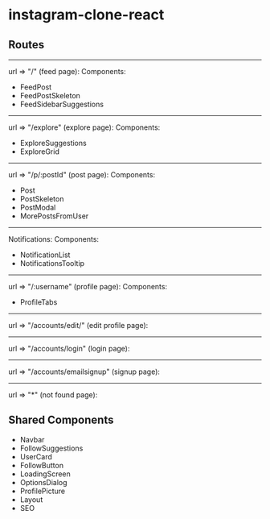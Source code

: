 # instagram-clone-react

## Routes

---

url => "/" (feed page):
Components:

- FeedPost
- FeedPostSkeleton
- FeedSidebarSuggestions

---

url => "/explore" (explore page):
Components:

- ExploreSuggestions
- ExploreGrid

---

url => "/p/:postId" (post page):
Components:

- Post
- PostSkeleton
- PostModal
- MorePostsFromUser

---

Notifications:
Components:

- NotificationList
- NotificationsTooltip

---

url => "/:username" (profile page):
Components:

- ProfileTabs

---

url => "/accounts/edit/" (edit profile page):

---

url => "/accounts/login" (login page):

---

url => "/accounts/emailsignup" (signup page):

---

url => "\*" (not found page):

## Shared Components

- Navbar
- FollowSuggestions
- UserCard
- FollowButton
- LoadingScreen
- OptionsDialog
- ProfilePicture
- Layout
- SEO
